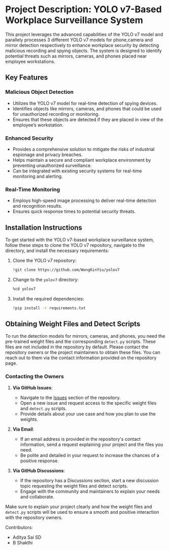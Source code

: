 # Project Description: YOLO v7-Based Workplace Surveillance System

This project leverages the advanced capabilities of the YOLO v7 model and parallely processes 3 different YOLO v7 models for phone,camera and mirror detection respectively to enhance workplace security by detecting malicious recording and spying objects. The system is designed to identify potential threats such as mirrors, cameras, and phones placed near employee workstations. 

## Key Features

### Malicious Object Detection

- Utilizes the YOLO v7 model for real-time detection of spying devices.
- Identifies objects like mirrors, cameras, and phones that could be used for unauthorized recording or monitoring.
- Ensures that these objects are detected if they are placed in view of the employee’s workstation.

### Enhanced Security

- Provides a comprehensive solution to mitigate the risks of industrial espionage and privacy breaches.
- Helps maintain a secure and compliant workplace environment by preventing unauthorized surveillance.
- Can be integrated with existing security systems for real-time monitoring and alerting.

### Real-Time Monitoring

- Employs high-speed image processing to deliver real-time detection and recognition results.
- Ensures quick response times to potential security threats.

## Installation Instructions

To get started with the YOLO v7-based workplace surveillance system, follow these steps to clone the YOLO v7 repository, navigate to the directory, and install the necessary requirements:

1. Clone the YOLO v7 repository:
    ```bash
    !git clone https://github.com/WongKinYiu/yolov7
    ```

2. Change to the `yolov7` directory:
    ```bash
    %cd yolov7
    ```

3. Install the required dependencies:
    ```bash
    !pip install -r requirements.txt
    ```

## Obtaining Weight Files and Detect Scripts

To run the detection models for mirrors, cameras, and phones, you need the pre-trained weight files and the corresponding `detect.py` scripts. These files are not included in the repository by default. Please contact the repository owners or the project maintainers to obtain these files. You can reach out to them via the contact information provided on the repository page.

### Contacting the Owners

1. **Via GitHub Issues**:
    - Navigate to the [Issues](https://github.com/WongKinYiu/yolov7/issues) section of the repository.
    - Open a new issue and request access to the specific weight files and `detect.py` scripts.
    - Provide details about your use case and how you plan to use the weights.

2. **Via Email**:
    - If an email address is provided in the repository's contact information, send a request explaining your project and the files you need.
    - Be polite and detailed in your request to increase the chances of a positive response.

3. **Via GitHub Discussions**:
    - If the repository has a Discussions section, start a new discussion topic requesting the weight files and detect scripts.
    - Engage with the community and maintainers to explain your needs and collaborate.

Make sure to explain your project clearly and how the weight files and `detect.py` scripts will be used to ensure a smooth and positive interaction with the repository owners.

Contributors:
* Aditya Sai SD
* B Shakthi
